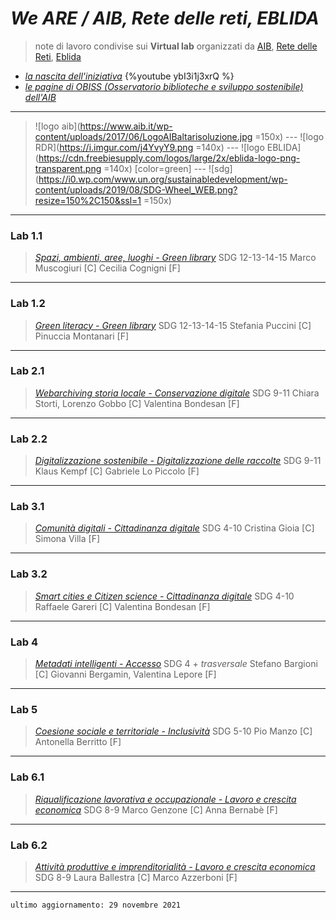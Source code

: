 #  *We ARE / AIB, Rete delle reti, EBLIDA* 

> note di lavoro condivise sui **Virtual lab** organizzati da [AIB](https://www.aib.it), [Rete delle Reti](https://retedellereti.dgline.it/), [Eblida](http://www.eblida.org/)



* [*la nascita dell'iniziativa*](https://retedellereti.dgline.it/seminario-eblida)
  {%youtube ybI3i1j3xrQ %}
* [*le pagine di OBISS (Osservatorio biblioteche e sviluppo sostenibile) dell'AIB*](https://www.aib.it/struttura/osservatori/obiss/)

---
>  ![logo aib](https://www.aib.it/wp-content/uploads/2017/06/LogoAIBaltarisoluzione.jpg =150x) --- ![logo RDR](https://i.imgur.com/j4YvyY9.png =140x) --- ![logo EBLIDA](https://cdn.freebiesupply.com/logos/large/2x/eblida-logo-png-transparent.png =140x) [color=green] --- ![sdg](https://i0.wp.com/www.un.org/sustainabledevelopment/wp-content/uploads/2019/08/SDG-Wheel_WEB.png?resize=150%2C150&ssl=1 =150x)

---

### Lab 1.1 
>[*Spazi, ambienti, aree,  luoghi - Green library*](/we-are-lab-1-1) SDG 12-13-14-15
> Marco Muscogiuri [C] Cecilia Cognigni [F]

---
### Lab 1.2 
> [*Green literacy - Green library*](pippo.md) SDG 12-13-14-15
> Stefania Puccini [C] Pinuccia Montanari [F] 
---

### Lab 2.1 
> [*Webarchiving storia locale - Conservazione digitale*](/we-are-lab-2-1) SDG 9-11
> Chiara Storti, Lorenzo Gobbo [C] Valentina Bondesan [F]
---

### Lab 2.2 
> [*Digitalizzazione sostenibile - Digitalizzazione delle raccolte*](/we-are-lab-2-2) SDG 9-11
> Klaus Kempf [C] Gabriele Lo Piccolo [F]
---

### Lab 3.1 
>[*Comunità digitali - Cittadinanza digitale*](/we-are-lab-3-1) SDG 4-10
> Cristina Gioia [C] Simona Villa [F]

---

### Lab 3.2 
> [*Smart cities e Citizen science - Cittadinanza digitale*](/we-are-lab-3-2) SDG 4-10
> Raffaele Gareri [C] Valentina Bondesan [F]
---
### Lab 4 
> [*Metadati intelligenti - Accesso*](/we-are-lab-4) SDG 4 + *trasversale*
> Stefano Bargioni [C] Giovanni Bergamin, Valentina Lepore [F]
---
### Lab 5 
> [*Coesione sociale e territoriale - Inclusività*](/we-are-lab-5) SDG 5-10
> Pio Manzo [C] Antonella Berritto [F]
----
### Lab 6.1 
> [*Riqualificazione lavorativa e occupazionale - Lavoro e crescita economica*](/we-are-lab-6-1) SDG 8-9
> Marco Genzone [C] Anna Bernabè [F]
---
### Lab 6.2 
> [*Attività produttive e imprenditorialità - Lavoro e crescita economica*](/we-are-lab-6-2) SDG 8-9
> Laura Ballestra [C] Marco Azzerboni [F]
---
    ultimo aggiornamento: 29 novembre 2021
